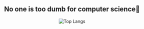 <!--
**ilp-sys/ilp-sys** is a ✨ _special_ ✨ repository because its `README.md` (this file) appears on your GitHub profile.

Here are some ideas to get you started:

- 🔭 I’m currently working on ...
- 🌱 I’m currently learning ...
- 👯 I’m looking to collaborate on ...
- 🤔 I’m looking for help with ...
- 💬 Ask me about ...
- 📫 How to reach me: ...
- 😄 Pronouns: ...
- ⚡ Fun fact: ...

-->

<div align="center">
  
## No one is too dumb for computer science🤞 

![Top Langs](https://github-readme-stats.vercel.app/api/top-langs/?username=ilp-sys&langs_count=8&layout=compact&&theme=github_dark)  
<!-- ![z2ouu's GitHub stats](https://github-readme-stats.vercel.app/api?username=ilp-sys&show_icons=true&theme=discord_old_blurple) -->
  
</div>


